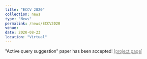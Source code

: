 ```yaml
---
title: "ECCV 2020"
collection: news
type: "News"
permalink: /news/ECCV2020
venue: 
date: 2020-08-23
location: "Virtual"
---
```


"Active query suggestion" paper has been accepted! [<span style="color:grey">[project page]</span>](https://zudi-lin.github.io/projects/#two_stream_active)
